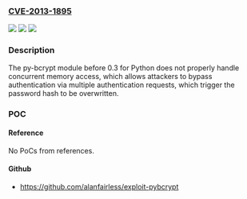 ### [CVE-2013-1895](https://cve.mitre.org/cgi-bin/cvename.cgi?name=CVE-2013-1895)
![](https://img.shields.io/static/v1?label=Product&message=py-bcrypt&color=blue)
![](https://img.shields.io/static/v1?label=Version&message=%3D%20before%200.3%20&color=brighgreen)
![](https://img.shields.io/static/v1?label=Vulnerability&message=Other&color=brighgreen)

### Description

The py-bcrypt module before 0.3 for Python does not properly handle concurrent memory access, which allows attackers to bypass authentication via multiple authentication requests, which trigger the password hash to be overwritten.

### POC

#### Reference
No PoCs from references.

#### Github
- https://github.com/alanfairless/exploit-pybcrypt

